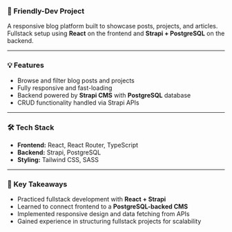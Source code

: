 ### 🧩 Friendly-Dev Project
A responsive blog platform built to showcase posts, projects, and articles. Fullstack setup using **React** on the frontend and **Strapi + PostgreSQL** on the backend.

---

### 💡 Features
- Browse and filter blog posts and projects  
- Fully responsive and fast-loading  
- Backend powered by **Strapi CMS** with **PostgreSQL** database  
- CRUD functionality handled via Strapi APIs

---

### 🛠️ Tech Stack
- **Frontend:** React, React Router, TypeScript  
- **Backend:** Strapi, PostgreSQL  
- **Styling:** Tailwind CSS, SASS  

---

### 🚀 Key Takeaways
- Practiced fullstack development with **React + Strapi**  
- Learned to connect frontend to a **PostgreSQL-backed CMS**  
- Implemented responsive design and data fetching from APIs  
- Gained experience in structuring fullstack projects for scalability

